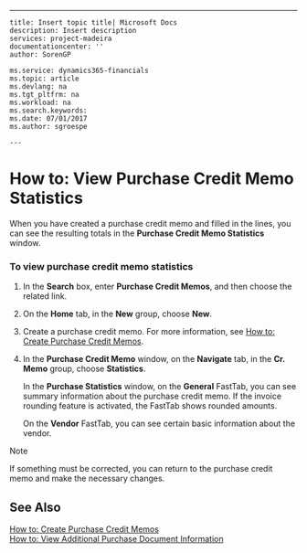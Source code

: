 ---
    title: Insert topic title| Microsoft Docs
    description: Insert description
    services: project-madeira
    documentationcenter: ''
    author: SorenGP

    ms.service: dynamics365-financials
    ms.topic: article
    ms.devlang: na
    ms.tgt_pltfrm: na
    ms.workload: na
    ms.search.keywords:
    ms.date: 07/01/2017
    ms.author: sgroespe

    ---
# How to: View Purchase Credit Memo Statistics
When you have created a purchase credit memo and filled in the lines, you can see the resulting totals in the **Purchase Credit Memo Statistics** window.  
  
### To view purchase credit memo statistics  
  
1.  In the **Search** box, enter **Purchase Credit Memos**, and then choose the related link.  
  
2.  On the **Home** tab, in the **New** group, choose **New**.  
  
3.  Create a purchase credit memo. For more information, see [How to: Create Purchase Credit Memos](../FullExperience/how-to-create-purchase-credit-memos.md).  
  
4.  In the **Purchase Credit Memo** window, on the **Navigate** tab, in the **Cr. Memo** group, choose **Statistics**.  
  
     In the **Purchase Statistics** window, on the **General** FastTab, you can see summary information about the purchase credit memo. If the invoice rounding feature is activated, the FastTab shows rounded amounts.  
  
     On the **Vendor** FastTab, you can see certain basic information about the vendor.  
  
> [!NOTE]  
>  If something must be corrected, you can return to the purchase credit memo and make the necessary changes.  
  
## See Also  
 [How to: Create Purchase Credit Memos](../FullExperience/how-to-create-purchase-credit-memos.md)   
 [How to: View Additional Purchase Document Information](../FullExperience/how-to-view-additional-purchase-document-information.md)